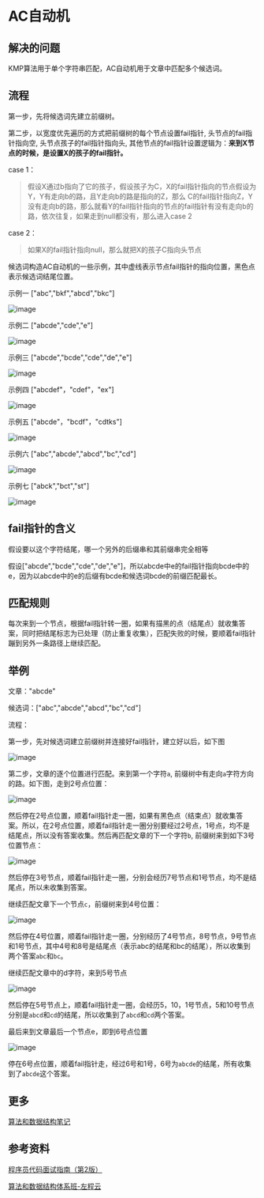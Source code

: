 # AC自动机

## 解决的问题

KMP算法用于单个字符串匹配，AC自动机用于文章中匹配多个候选词。

## 流程

第一步，先将候选词先建立前缀树。

第二步，以宽度优先遍历的方式把前缀树的每个节点设置fail指针, 头节点的fail指针指向空, 头节点孩子的fail指针指向头, 其他节点的fail指针设置逻辑为：**来到X节点的时候，是设置X的孩子的fail指针。**

case 1：

> 假设X通过b指向了它的孩子，假设孩子为C，X的fail指针指向的节点假设为Y，Y有走向b的路，且Y走向b的路是指向的Z，那么 C的fail指针指向Z，Y没有走向b的路，那么就看Y的fail指针指向的节点的fail指针有没有走向b的路，依次往复，如果走到null都没有，那么进入case 2

case 2：

> 如果X的fail指针指向null，那么就把X的孩子C指向头节点

候选词构造AC自动机的一些示例，其中虚线表示节点fail指针的指向位置，黑色点表示候选词结尾位置。

示例一 ["abc","bkf","abcd","bkc"]

![image](https://img2020.cnblogs.com/blog/683206/202109/683206-20210928110151898-1794773059.png)

示例二 ["abcde","cde","e"]

![image](https://img2020.cnblogs.com/blog/683206/202109/683206-20210928111153140-982595335.png)

示例三 ["abcde","bcde","cde","de","e"]

![image](https://img2020.cnblogs.com/blog/683206/202109/683206-20210928113104831-1110328079.png)

示例四 ["abcdef"，"cdef"，"ex"]

![image](https://img2020.cnblogs.com/blog/683206/202109/683206-20210928114320754-2104645245.png)

示例五 ["abcde"，"bcdf"，"cdtks"]

![image](https://img2020.cnblogs.com/blog/683206/202109/683206-20210928115314546-1760838521.png)

示例六 ["abc","abcde","abcd","bc","cd"]

![image](https://img2020.cnblogs.com/blog/683206/202109/683206-20210928115910020-781785424.png)

示例七 ["abck","bct","st"]

![image](https://img2020.cnblogs.com/blog/683206/202109/683206-20210928120414438-1035421573.png)

## fail指针的含义

假设要以这个字符结尾，哪一个另外的后缀串和其前缀串完全相等

假设["abcde","bcde","cde","de","e"]，所以abcde中e的fail指针指向bcde中的e，因为以abcde中的e的后缀有bcde和候选词bcde的前缀匹配最长。

## 匹配规则

每次来到一个节点，根据fail指针转一圈，如果有描黑的点（结尾点）就收集答案，同时把结尾标志为已处理（防止重复收集），匹配失败的时候，要顺着fail指针蹦到另外一条路径上继续匹配。

## 举例

文章："abcde"

候选词：["abc","abcde","abcd","bc","cd"]

流程：

第一步，先对候选词建立前缀树并连接好fail指针，建立好以后，如下图

![image](https://img2020.cnblogs.com/blog/683206/202109/683206-20210928115910020-781785424.png)

第二步，文章的逐个位置进行匹配。来到第一个字符`a`, 前缀树中有走向`a`字符方向的路。如下图，走到2号点位置：

![image](https://img2020.cnblogs.com/blog/683206/202109/683206-20210928132255246-611028255.png)

然后停在2号点位置，顺着fail指针走一圈，如果有黑色点（结束点）就收集答案。所以，在2号点位置，顺着fail指针走一圈分别要经过2号点，1号点，均不是结尾点，所以没有答案收集。然后再匹配文章的下一个字符`b`, 前缀树来到如下3号位置节点：

![image](https://img2020.cnblogs.com/blog/683206/202109/683206-20210928132531948-1601359476.png)

然后停在3号节点，顺着fail指针走一圈，分别会经历7号节点和1号节点，均不是结尾点，所以未收集到答案。

继续匹配文章下一个节点`c`，前缀树来到4号位置：

![image](https://img2020.cnblogs.com/blog/683206/202109/683206-20210928133210458-1308967919.png)

然后停在4号位置，顺着fail指针走一圈，分别经历了4号节点，8号节点，9号节点和1号节点，其中4号和8号是结尾点（表示abc的结尾和bc的结尾），所以收集到两个答案`abc`和`bc`。

继续匹配文章中的d字符，来到5号节点

![image](https://img2020.cnblogs.com/blog/683206/202109/683206-20210928133303825-1418642301.png)

然后停在5号节点上，顺着fail指针走一圈，会经历5，10，1号节点，5和10号节点分别是`abcd`和`cd`的结尾，所以收集到了`abcd`和`cd`两个答案。

最后来到文章最后一个节点e，即到6号点位置

![image](https://img2020.cnblogs.com/blog/683206/202109/683206-20210928133417044-1558285913.png)

停在6号点位置，顺着fail指针走，经过6号和1号，6号为`abcde`的结尾，所有收集到了`abcde`这个答案。

## 更多

[算法和数据结构笔记](https://github.com/GreyZeng/algorithm)

## 参考资料

[程序员代码面试指南（第2版）](https://book.douban.com/subject/30422021/)

[算法和数据结构体系班-左程云](https://ke.qq.com/course/3067253)
